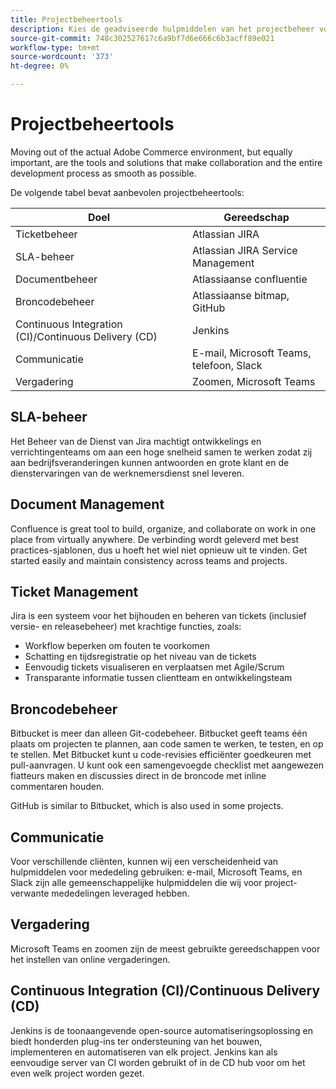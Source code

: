 ```yaml
---
title: Projectbeheertools
description: Kies de geadviseerde hulpmiddelen van het projectbeheer voor uw implementatie van de Handel van de Adobe.
source-git-commit: 748c302527617c6a9bf7d6e666c6b3acff89e021
workflow-type: tm+mt
source-wordcount: '373'
ht-degree: 0%

---
```



# Projectbeheertools

Moving out of the actual Adobe Commerce environment, but equally important, are the tools and solutions that make collaboration and the entire development process as smooth as possible.

De volgende tabel bevat aanbevolen projectbeheertools:

| Doel | Gereedschap |
|------------------------------------------------------|--------------------------------------|
| Ticketbeheer | Atlassian JIRA |
| SLA-beheer | Atlassian JIRA Service Management |
| Documentbeheer | Atlassiaanse confluentie |
| Broncodebeheer | Atlassiaanse bitmap, GitHub |
| Continuous Integration (CI)/Continuous Delivery (CD) | Jenkins |
| Communicatie | E-mail, Microsoft Teams, telefoon, Slack |
| Vergadering | Zoomen, Microsoft Teams |

## SLA-beheer

Het Beheer van de Dienst van Jira machtigt ontwikkelings en verrichtingenteams om aan een hoge snelheid samen te werken zodat zij aan bedrijfsveranderingen kunnen antwoorden en grote klant en de dienstervaringen van de werknemersdienst snel leveren.

## Document Management

Confluence is great tool to build, organize, and collaborate on work in one place from virtually anywhere. De verbinding wordt geleverd met best practices-sjablonen, dus u hoeft het wiel niet opnieuw uit te vinden. Get started easily and maintain consistency across teams and projects.

## Ticket Management

Jira is een systeem voor het bijhouden en beheren van tickets (inclusief versie- en releasebeheer) met krachtige functies, zoals:

- Workflow beperken om fouten te voorkomen
- Schatting en tijdsregistratie op het niveau van de tickets
- Eenvoudig tickets visualiseren en verplaatsen met Agile/Scrum
- Transparante informatie tussen clientteam en ontwikkelingsteam

## Broncodebeheer

Bitbucket is meer dan alleen Git-codebeheer. Bitbucket geeft teams één plaats om projecten te plannen, aan code samen te werken, te testen, en op te stellen. Met Bitbucket kunt u code-revisies efficiënter goedkeuren met pull-aanvragen. U kunt ook een samengevoegde checklist met aangewezen fiatteurs maken en discussies direct in de broncode met inline commentaren houden.

GitHub is similar to Bitbucket, which is also used in some projects.

## Communicatie

Voor verschillende cliënten, kunnen wij een verscheidenheid van hulpmiddelen voor mededeling gebruiken: e-mail, Microsoft Teams, en Slack zijn alle gemeenschappelijke hulpmiddelen die wij voor project-verwante mededelingen leveraged hebben.

## Vergadering

Microsoft Teams en zoomen zijn de meest gebruikte gereedschappen voor het instellen van online vergaderingen.

## Continuous Integration (CI)/Continuous Delivery (CD)

Jenkins is de toonaangevende open-source automatiseringsoplossing en biedt honderden plug-ins ter ondersteuning van het bouwen, implementeren en automatiseren van elk project. Jenkins kan als eenvoudige server van CI worden gebruikt of in de CD hub voor om het even welk project worden gezet.
